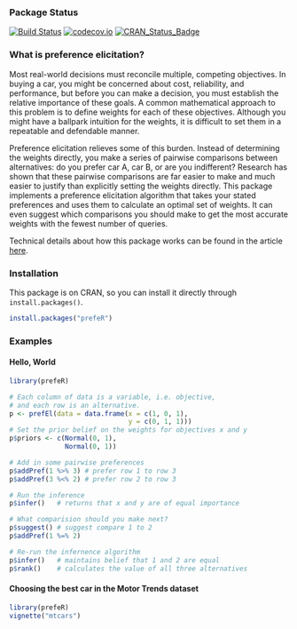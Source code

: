 ### Package Status
[![Build Status](https://travis-ci.org/jlepird/prefeR.png)](https://travis-ci.org/jlepird/prefeR)
[![codecov.io](https://codecov.io/gh/jlepird/prefeR/coverage.svg?branch=master)](https://codecov.io/gh/jlepird/prefeR?branch=master)
[![CRAN_Status_Badge](http://www.r-pkg.org/badges/version/prefeR)](https://cran.r-project.org/package=prefeR)

### What is preference elicitation?
Most real-world decisions must reconcile multiple, competing objectives. In buying a car, you might be concerned about cost, reliability, and performance, but before you can make a decision, you must establish the relative importance of these goals. A common mathematical approach to this problem is to define weights for each of these objectives. Although you might have a ballpark intuition for the weights, it is difficult to set them in a repeatable and defendable manner. 

Preference elicitation relieves some of this burden. Instead of determining the weights directly, you make a series of pairwise comparisons between alternatives: do you prefer car A, car B, or are you indifferent? Research has shown that these pairwise comparisons are far easier to make and much easier to justify than explicitly setting the weights directly.  This package implements a preference elicitation algorithm that takes your stated preferences and uses them to calculate an optimal set of weights. It can even suggest which comparisons you should make to get the most accurate weights with the fewest number of queries. 

Technical details about how this package works can be found in the article [here](http://arc.aiaa.org/doi/abs/10.2514/1.I010363). 

### Installation
This package is on CRAN, so you can install it directly through `install.packages()`.  
```R
install.packages("prefeR")
```

### Examples
#### Hello, World
```R
library(prefeR)

# Each column of data is a variable, i.e. objective, 
# and each row is an alternative.
p <- prefEl(data = data.frame(x = c(1, 0, 1), 
                              y = c(0, 1, 1)))
# Set the prior belief on the weights for objectives x and y
p$priors <- c(Normal(0, 1), 
              Normal(0, 1))

# Add in some pairwise preferences
p$addPref(1 %>% 3) # prefer row 1 to row 3
p$addPref(3 %<% 2) # prefer row 2 to row 3

# Run the inference
p$infer()   # returns that x and y are of equal importance

# What comparision should you make next?
p$suggest() # suggest compare 1 to 2
p$addPref(1 %=% 2)

# Re-run the infernence algorithm 
p$infer()   # maintains belief that 1 and 2 are equal
p$rank()    # calculates the value of all three alternatives
```
#### Choosing the best car in the Motor Trends dataset
```R
library(prefeR)
vignette("mtcars")
```
